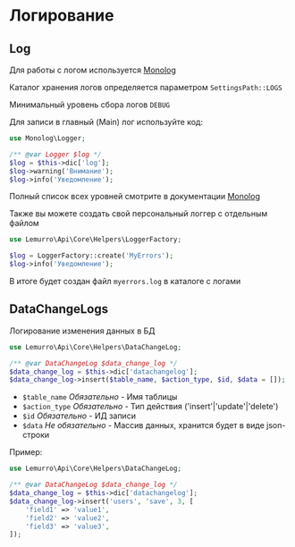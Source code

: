 # Логирование

## Log
Для работы с логом используется [Monolog](https://seldaek.github.io/monolog/)

Каталог хранения логов определяется параметром `SettingsPath::LOGS`

Минимальный уровень сбора логов `DEBUG`

Для записи в главный (Main) лог используйте код:
```php
use Monolog\Logger;

/** @var Logger $log */
$log = $this->dic['log'];
$log->warning('Внимание');
$log->info('Уведомление');
```
Полный список всех уровней смотрите в документации [Monolog](https://github.com/Seldaek/monolog/blob/HEAD/doc/01-usage.md#log-levels)

Также вы можете создать свой персональный логгер с отдельным файлом
```php
use Lemurro\Api\Core\Helpers\LoggerFactory;

$log = LoggerFactory::create('MyErrors');
$log->info('Уведомление');
```
В итоге будет создан файл `myerrors.log` в каталоге с логами

## DataChangeLogs
Логирование изменения данных в БД
```php
use Lemurro\Api\Core\Helpers\DataChangeLog;

/** @var DataChangeLog $data_change_log */
$data_change_log = $this->dic['datachangelog'];
$data_change_log->insert($table_name, $action_type, $id, $data = []);
```
- `$table_name` *Обязательно* - Имя таблицы
- `$action_type` *Обязательно* - Тип действия ('insert'|'update'|'delete')
- `$id` *Обязательно* - ИД записи
- `$data` *Не обязательно* - Массив данных, хранится будет в виде json-строки

Пример:
```php
use Lemurro\Api\Core\Helpers\DataChangeLog;

/** @var DataChangeLog $data_change_log */
$data_change_log = $this->dic['datachangelog'];
$data_change_log->insert('users', 'save', 3, [
    'field1' => 'value1',
    'field2' => 'value2',
    'field3' => 'value3',
]);
```